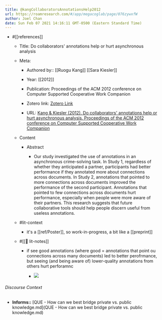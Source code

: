 ```yaml
---
title: @kangCollaboratorsAnnotationsHelp2012
url: https://roamresearch.com/#/app/megacoglab/page/076zywxfW
author: Joel Chan
date: Sun Feb 07 2021 14:16:11 GMT-0500 (Eastern Standard Time)
---
```


- #[[references]]

    - Title: Do collaborators' annotations help or hurt asynchronous analysis

    - Meta:

        - Authored by:: [[Ruogu Kang]] [[Sara Kiesler]]

        - Year: [[2012]]

        - Publication: Proceedings of the ACM 2012 conference on Computer Supported Cooperative Work Companion

        - Zotero link: [Zotero Link](zotero://select/items/7_UKEAXIHK)

        - URL: [Kang & Kiesler (2012). Do collaborators' annotations help or hurt asynchronous analysis. Proceedings of the ACM 2012 conference on Computer Supported Cooperative Work Companion](https://doi.org/10.1145/2141512.2141558)

    - Content

        - Abstract

            - Our study investigated the use of annotations in an asynchronous crime-solving task. In Study 1, regardless of whether they anticipated a partner, participants had better performance if they annotated more about connections across documents. In Study 2, annotations that pointed to more connections across documents improved the performance of the second participant. Annotations that pointed to few connections across documents hurt performance, especially when people were more aware of their partners. This research suggests that future collaborative tools should help people discern useful from useless annotations.

    - #lit-context

        - it's a [[ref/Poster]], so work-in-progress, a bit like a [[preprint]]

    - #[[📝 lit-notes]]

        - if see good annotations (where good = annotations that point ou connections across many documents) led to better perofrmance, but seeing (and being aware of) lower-quality annotations from others hurt perforamnc

            - ![](https://firebasestorage.googleapis.com/v0/b/firescript-577a2.appspot.com/o/imgs%2Fapp%2Fmegacoglab%2F989Nu-sGsx.png?alt=media&token=ccafc663-bc51-4fc3-929c-461666c09685)

###### Discourse Context

- **Informs::** [QUE - How can we best bridge private vs. public knowledge.md](QUE - How can we best bridge private vs. public knowledge.md)

